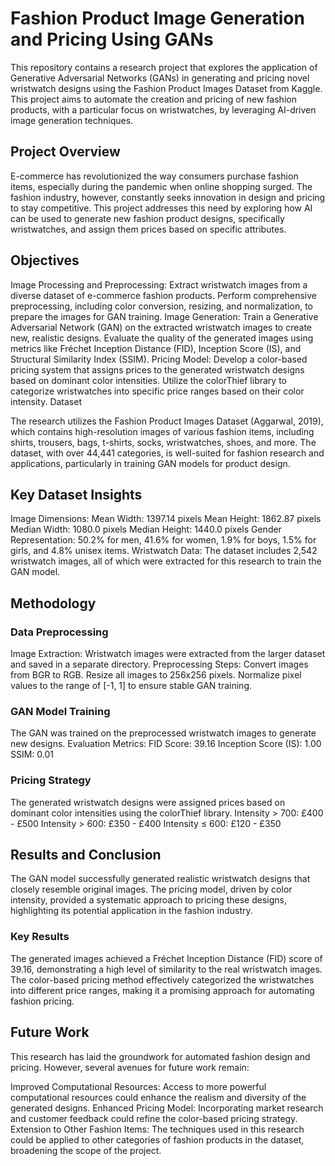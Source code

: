 # Fashion Product Image Generation and Pricing Using GANs

This repository contains a research project that explores the application of Generative Adversarial Networks (GANs) in generating and pricing novel wristwatch designs using the Fashion Product Images Dataset from Kaggle. This project aims to automate the creation and pricing of new fashion products, with a particular focus on wristwatches, by leveraging AI-driven image generation techniques.

## Project Overview

E-commerce has revolutionized the way consumers purchase fashion items, especially during the pandemic when online shopping surged. The fashion industry, however, constantly seeks innovation in design and pricing to stay competitive. This project addresses this need by exploring how AI can be used to generate new fashion product designs, specifically wristwatches, and assign them prices based on specific attributes.

## Objectives
Image Processing and Preprocessing:
Extract wristwatch images from a diverse dataset of e-commerce fashion products.
Perform comprehensive preprocessing, including color conversion, resizing, and normalization, to prepare the images for GAN training.
Image Generation:
Train a Generative Adversarial Network (GAN) on the extracted wristwatch images to create new, realistic designs.
Evaluate the quality of the generated images using metrics like Fréchet Inception Distance (FID), Inception Score (IS), and Structural Similarity Index (SSIM).
Pricing Model:
Develop a color-based pricing system that assigns prices to the generated wristwatch designs based on dominant color intensities.
Utilize the colorThief library to categorize wristwatches into specific price ranges based on their color intensity.
Dataset

The research utilizes the Fashion Product Images Dataset (Aggarwal, 2019), which contains high-resolution images of various fashion items, including shirts, trousers, bags, t-shirts, socks, wristwatches, shoes, and more. The dataset, with over 44,441 categories, is well-suited for fashion research and applications, particularly in training GAN models for product design.

## Key Dataset Insights
Image Dimensions:
Mean Width: 1397.14 pixels
Mean Height: 1862.87 pixels
Median Width: 1080.0 pixels
Median Height: 1440.0 pixels
Gender Representation:
50.2% for men, 41.6% for women, 1.9% for boys, 1.5% for girls, and 4.8% unisex items.
Wristwatch Data:
The dataset includes 2,542 wristwatch images, all of which were extracted for this research to train the GAN model.

## Methodology

### Data Preprocessing
Image Extraction: Wristwatch images were extracted from the larger dataset and saved in a separate directory.
Preprocessing Steps:
Convert images from BGR to RGB.
Resize all images to 256x256 pixels.
Normalize pixel values to the range of [-1, 1] to ensure stable GAN training.
### GAN Model Training
The GAN was trained on the preprocessed wristwatch images to generate new designs.
Evaluation Metrics:
FID Score: 39.16
Inception Score (IS): 1.00
SSIM: 0.01
### Pricing Strategy
The generated wristwatch designs were assigned prices based on dominant color intensities using the colorThief library.
Intensity > 700: £400 - £500
Intensity > 600: £350 - £400
Intensity ≤ 600: £120 - £350

## Results and Conclusion

The GAN model successfully generated realistic wristwatch designs that closely resemble original images. The pricing model, driven by color intensity, provided a systematic approach to pricing these designs, highlighting its potential application in the fashion industry.

### Key Results
The generated images achieved a Fréchet Inception Distance (FID) score of 39.16, demonstrating a high level of similarity to the real wristwatch images.
The color-based pricing method effectively categorized the wristwatches into different price ranges, making it a promising approach for automating fashion pricing.

## Future Work

This research has laid the groundwork for automated fashion design and pricing. However, several avenues for future work remain:

Improved Computational Resources: Access to more powerful computational resources could enhance the realism and diversity of the generated designs.
Enhanced Pricing Model: Incorporating market research and customer feedback could refine the color-based pricing strategy.
Extension to Other Fashion Items: The techniques used in this research could be applied to other categories of fashion products in the dataset, broadening the scope of the project.
